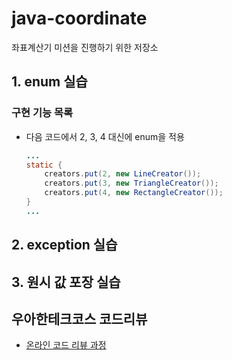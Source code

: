 # java-coordinate

좌표계산기 미션을 진행하기 위한 저장소

## 1. enum 실습

### 구현 기능 목록

- 다음 코드에서 2, 3, 4 대신에 enum을 적용

  ```java
  ...
  static {
      creators.put(2, new LineCreator());
      creators.put(3, new TriangleCreator());
      creators.put(4, new RectangleCreator());
  }
  ...
  ```

## 2. exception 실습

## 3. 원시 값 포장 실습

## 우아한테크코스 코드리뷰

- [온라인 코드 리뷰 과정](https://github.com/woowacourse/woowacourse-docs/blob/master/maincourse/README.md)
